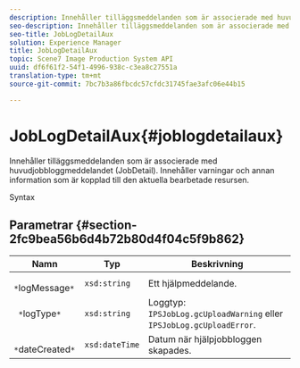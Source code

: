```yaml
---
description: Innehåller tilläggsmeddelanden som är associerade med huvudjobbloggmeddelandet (JobDetail). Innehåller varningar och annan information som är kopplad till den aktuella bearbetade resursen.
seo-description: Innehåller tilläggsmeddelanden som är associerade med huvudjobbloggmeddelandet (JobDetail). Innehåller varningar och annan information som är kopplad till den aktuella bearbetade resursen.
seo-title: JobLogDetailAux
solution: Experience Manager
title: JobLogDetailAux
topic: Scene7 Image Production System API
uuid: df6f61f2-54f1-4996-938c-c3ea8c27551a
translation-type: tm+mt
source-git-commit: 7bc7b3a86fbcdc57cfdc31745fae3afc06e44b15

---
```



# JobLogDetailAux{#joblogdetailaux}

Innehåller tilläggsmeddelanden som är associerade med huvudjobbloggmeddelandet (JobDetail). Innehåller varningar och annan information som är kopplad till den aktuella bearbetade resursen.

Syntax

## Parametrar {#section-2fc9bea56b6d4b72b80d4f04c5f9b862}

| Namn | Typ | Beskrivning |
|---|---|---|
| ` *`logMessage`*` | `xsd:string` | Ett hjälpmeddelande. |
| ` *`logType`*` | `xsd:string` | Loggtyp: `IPSJobLog.gcUploadWarning` eller `IPSJobLog.gcUploadError`. |
| ` *`dateCreated`*` | `xsd:dateTime` | Datum när hjälpjobbloggen skapades. |

